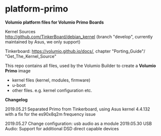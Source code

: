 # platform-primo  

**Volumio platform files for Volumio Primo Boards**

Kernel Sources  
http://github.com/TinkerBoard/debian_kernel
(branch "develop", currently maintained by Asus, we only support)

Tinkerboard: https://volumio.github.io/docs/, chapter "Porting_Guide"/ "Get_The_Kernel_Source"  

This repo contains all files, used by the Volumio Builder to create a **Volumio Primo** image  

- kernel files (kernel, modules, firmware)  
- u-boot  
- other files. e.g. kernel configuration etc.  

**Changelog**


2019.05.21 Separated Primo from Tinkerboard, using Asus kernel 4.4.132 with a fix for the es90x8q2m frequency issue  

2019.05.27 Change configuration: usb audio as a module
2019.05.30 USB Audio: Support for additional DSD direct capable devices
